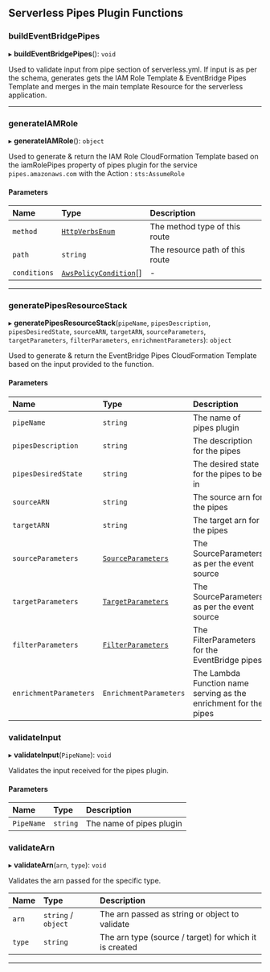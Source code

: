 

## Serverless Pipes Plugin Functions

### buildEventBridgePipes

▸ **buildEventBridgePipes**(): `void`


Used to validate input from pipe section of serverless.yml. If input is as per the schema, generates gets the IAM Role Template & EventBridge Pipes Template and merges in the main template Resource for the serverless application.
___

### generateIAMRole

▸ **generateIAMRole**(): `object`

Used to generate & return the IAM Role CloudFormation Template based on the iamRolePipes property of pipes plugin for the service `pipes.amazonaws.com` with the Action : `sts:AssumeRole`

#### Parameters

| Name | Type | Description |
| :------ | :------ | :------ |
| `method` | [`HttpVerbsEnum`](enums/HttpVerbsEnum.md) | The method type of this route |
| `path` | `string` | The resource path of this route |
| `conditions` | [`AwsPolicyCondition`](modules#awspolicycondition)[] | - |
___

### generatePipesResourceStack

▸ **generatePipesResourceStack**(`pipeName`, `pipesDescription`, `pipesDesiredState`, `sourceARN`, `targetARN`, `sourceParameters`, `targetParameters`, `filterParameters`, `enrichmentParameters`): `object`

Used to generate & return the EventBridge Pipes CloudFormation Template based on the input provided to the function.

#### Parameters

| Name | Type | Description |
| :------ | :------ | :------ |
| `pipeName` | `string` | The name of pipes plugin |
| `pipesDescription` | `string` | The description for the pipes |
| `pipesDesiredState` | `string` | The desired state for the pipes to be in |
| `sourceARN` | `string` | The source arn for the pipes |
| `targetARN` | `string` | The target arn for the pipes |
| `sourceParameters` | [`SourceParameters`](../compiler/compiler.md#compileBasedOnSourceType) | The SourceParameters as per the event source |
| `targetParameters` | [`TargetParameters`](../compiler/compiler.md#compileBasedOnTargetType) | The SourceParameters as per the event source |
| `filterParameters` | [`FilterParameters`](../compiler/compiler.md#compileFilterPatterns) | The FilterParameters for the EventBridge pipes |
| `enrichmentParameters` | `EnrichmentParameters` | The Lambda Function name serving as the enrichment for the pipes

### validateInput

▸ **validateInput**(`PipeName`): `void`

Validates the input received for the pipes plugin.

#### Parameters

| Name | Type | Description |
| :------ | :------ | :------ |
| `PipeName` | `string` | The name of pipes plugin |

### validateArn

▸ **validateArn**(`arn`, `type`): `void`

Validates the arn passed for the specific type.

| Name | Type | Description |
| :------ | :------ | :------ |
| `arn` | `string` / `object` | The arn passed as string or object to validate |
| `type` | `string` | The arn type (source / target) for which it is created |

___
